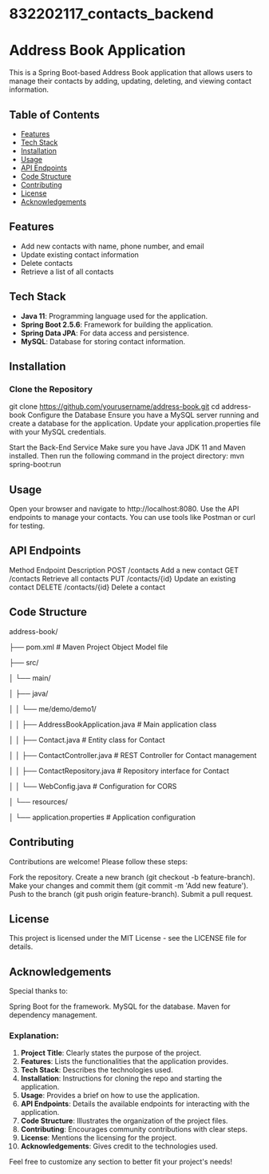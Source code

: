 # 832202117_contacts_backend
# Address Book Application

This is a Spring Boot-based Address Book application that allows users to manage their contacts by adding, updating, deleting, and viewing contact information.

## Table of Contents

- [Features](#features)
- [Tech Stack](#tech-stack)
- [Installation](#installation)
- [Usage](#usage)
- [API Endpoints](#api-endpoints)
- [Code Structure](#code-structure)
- [Contributing](#contributing)
- [License](#license)
- [Acknowledgements](#acknowledgements)

## Features

- Add new contacts with name, phone number, and email
- Update existing contact information
- Delete contacts
- Retrieve a list of all contacts

## Tech Stack

- **Java 11**: Programming language used for the application.
- **Spring Boot 2.5.6**: Framework for building the application.
- **Spring Data JPA**: For data access and persistence.
- **MySQL**: Database for storing contact information.

## Installation

### Clone the Repository
git clone https://github.com/yourusername/address-book.git
cd address-book
Configure the Database
Ensure you have a MySQL server running and create a database for the application. Update your application.properties file with your MySQL credentials.

Start the Back-End Service
Make sure you have Java JDK 11 and Maven installed. Then run the following command in the project directory:
mvn spring-boot:run

## Usage
Open your browser and navigate to http://localhost:8080.
Use the API endpoints to manage your contacts. You can use tools like Postman or curl for testing.
## API Endpoints
Method	Endpoint	Description
POST	/contacts	Add a new contact
GET	/contacts	Retrieve all contacts
PUT	/contacts/{id}	Update an existing contact
DELETE	/contacts/{id}	Delete a contact

## Code Structure
address-book/

├── pom.xml                     # Maven Project Object Model file

├── src/

│   └── main/

│       ├── java/

│       │   └── me/demo/demo1/

│       │       ├── AddressBookApplication.java  # Main application class

│       │       ├── Contact.java                  # Entity class for Contact

│       │       ├── ContactController.java        # REST Controller for Contact management

│       │       ├── ContactRepository.java        # Repository interface for Contact

│       │       └── WebConfig.java                # Configuration for CORS

│       └── resources/

│           └── application.properties            # Application configuration

## Contributing
Contributions are welcome! Please follow these steps:

Fork the repository.
Create a new branch (git checkout -b feature-branch).
Make your changes and commit them (git commit -m 'Add new feature').
Push to the branch (git push origin feature-branch).
Submit a pull request.

## License
This project is licensed under the MIT License - see the LICENSE file for details.

## Acknowledgements
Special thanks to:

Spring Boot for the framework.
MySQL for the database.
Maven for dependency management.

### Explanation:
1. **Project Title**: Clearly states the purpose of the project.
2. **Features**: Lists the functionalities that the application provides.
3. **Tech Stack**: Describes the technologies used.
4. **Installation**: Instructions for cloning the repo and starting the application.
5. **Usage**: Provides a brief on how to use the application.
6. **API Endpoints**: Details the available endpoints for interacting with the application.
7. **Code Structure**: Illustrates the organization of the project files.
8. **Contributing**: Encourages community contributions with clear steps.
9. **License**: Mentions the licensing for the project.
10. **Acknowledgements**: Gives credit to the technologies used.

Feel free to customize any section to better fit your project's needs!
